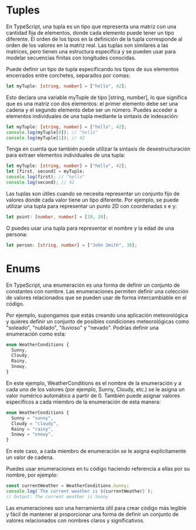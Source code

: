 # Tuples

En TypeScript, una tupla es un tipo que representa una matriz con una cantidad fija de elementos, donde cada elemento puede tener un tipo diferente. El orden de los tipos en la definición de la tupla corresponde al orden de los valores en la matriz real. Las tuplas son similares a las matrices, pero tienen una estructura específica y se pueden usar para modelar secuencias finitas con longitudes conocidas.

Puede definir un tipo de tupla especificando los tipos de sus elementos encerrados entre corchetes, separados por comas:

```ts
let myTuple: [string, number] = ["hello", 42];
```

Esto declara una variable myTuple de tipo [string, number], lo que significa que es una matriz con dos elementos: el primer elemento debe ser una cadena y el segundo elemento debe ser un número. Puedes acceder a elementos individuales de una tupla mediante la sintaxis de indexación:

```ts
let myTuple: [string, number] = ["hello", 42];
console.log(myTuple[0]); // "hello"
console.log(myTuple[1]); // 42
```

Tenga en cuenta que también puede utilizar la sintaxis de desestructuración para extraer elementos individuales de una tupla:

```ts
let myTuple: [string, number] = ["hello", 42];
let [first, second] = myTuple;
console.log(first); // "hello"
console.log(second); // 42
```

Las tuplas son útiles cuando se necesita representar un conjunto fijo de valores donde cada valor tiene un tipo diferente. Por ejemplo, se puede utilizar una tupla para representar un punto 2D con coordenadas x e y:

```ts
let point: [number, number] = [10, 20];
```

O puedes usar una tupla para representar el nombre y la edad de una persona:

```ts
let person: [string, number] = ["John Smith", 30];
```

# Enums

En TypeScript, una enumeración es una forma de definir un conjunto de constantes con nombre. Las enumeraciones permiten definir una colección de valores relacionados que se pueden usar de forma intercambiable en el código.

Por ejemplo, supongamos que estás creando una aplicación meteorológica y quieres definir un conjunto de posibles condiciones meteorológicas como "soleado", "nublado", "lluvioso" y "nevado". Podrías definir una enumeración como esta:

```ts
enum WeatherConditions {
  Sunny,
  Cloudy,
  Rainy,
  Snowy,
}
```

En este ejemplo, WeatherConditions es el nombre de la enumeración y a cada uno de los valores (por ejemplo, Sunny, Cloudy, etc.) se le asigna un valor numérico automático a partir de 0. También puede asignar valores específicos a cada miembro de la enumeración de esta manera:

```ts
enum WeatherConditions {
  Sunny = "sunny",
  Cloudy = "cloudy",
  Rainy = "rainy",
  Snowy = "snowy",
}
```

En este caso, a cada miembro de enumeración se le asigna explícitamente un valor de cadena.

Puedes usar enumeraciones en tu código haciendo referencia a ellas por su nombre, por ejemplo:

```ts
const currentWeather = WeatherConditions.Sunny;
console.log(`The current weather is ${currentWeather}`);
// Output: The current weather is Sunny
```

Las enumeraciones son una herramienta útil para crear código más legible y fácil de mantener al proporcionar una forma de definir un conjunto de valores relacionados con nombres claros y significativos.

